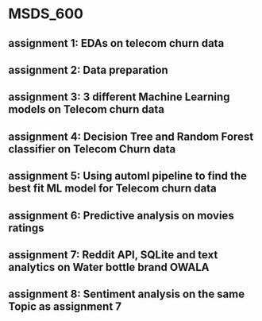 # MSDS_600
## assignment 1: EDAs on telecom churn data
## assignment 2: Data preparation
## assignment 3: 3 different Machine Learning models on Telecom churn data
## assignment 4: Decision Tree and Random Forest classifier on Telecom Churn data
## assignment 5: Using automl pipeline to find the best fit ML model for Telecom churn data
## assignment 6: Predictive analysis on movies ratings
## assignment 7: Reddit API, SQLite and text analytics on Water bottle brand OWALA
## assignment 8: Sentiment analysis on the same Topic as assignment 7 
